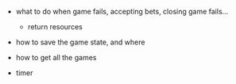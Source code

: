 - what to do when game fails, accepting bets, closing game fails...
    - return resources

- how to save the game state, and where

- how to get all the games

- timer